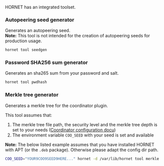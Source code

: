 HORNET has an integrated toolset.

### Autopeering seed generator

Generates an autopeering seed.<br>
**Note:** This tool is not intended for the creation of autopeering seeds for production usage.

```bash
hornet tool seedgen
```

### Password SHA256 sum generator

Generates an sha265 sum from your password and salt.

```bash
hornet tool pwdhash
```

### Merkle tree generator

Generates a merkle tree for the coordinator plugin.

This tool assumes that:

1. The merkle tree file path, the security level and the merkle tree depth is set to your needs ([Coordinator configuration docu](https://github.com/gohornet/hornet/wiki/Configuration#Coordinator))
2. The environment variable `COO_SEED` with your seed is set and available

**Note:** The below listed example assumes that you have installed HORNET with APT (or the `.deb` package). Otherwise please adapt the config dir path.

```bash
COO_SEED="YOUR9COO9SEED9HERE..." hornet -d /var/lib/hornet tool merkle
```
